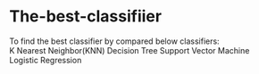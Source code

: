 # The-best-classifiier
To find the best classifier by compared below classifiers:  
  K Nearest Neighbor(KNN) 
  Decision Tree 
  Support Vector Machine  
  Logistic Regression
